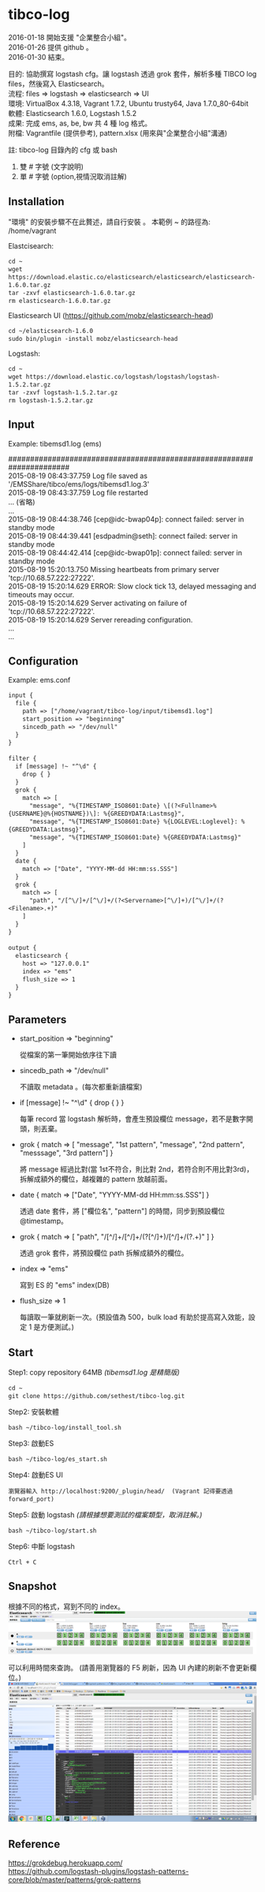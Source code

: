 # tibco-log
2016-01-18 開始支援 "企業整合小組"。  
2016-01-26 提供 github 。  
2016-01-30 結束。  

目的: 協助撰寫 logstash cfg。讓 logstash 透過 grok 套件，解析多種 TIBCO log files，然後寫入 Elasticsearch。  
流程: files => logstash => elasticsearch => UI  
環境: VirtualBox 4.3.18, Vagrant 1.7.2, Ubuntu trusty64, Java 1.7.0_80-64bit    
軟體: Elasticsearch 1.6.0, Logstash 1.5.2  
成果: 完成 ems, as, be, bw  共 4 種 log 格式。  
附檔: Vagrantfile (提供參考),  pattern.xlsx (用來與"企業整合小組"溝通)
  
註: tibco-log 目錄內的 cfg 或 bash  
  1. 雙 # 字號 (文字說明)   
  2. 單 # 字號 (option,視情況取消註解)

## Installation
"環境" 的安裝步驟不在此贅述，請自行安裝 。
本範例 ~ 的路徑為: /home/vagrant  

Elastcisearch:  

    cd ~
    wget https://download.elastic.co/elasticsearch/elasticsearch/elasticsearch-1.6.0.tar.gz
    tar -zxvf elasticsearch-1.6.0.tar.gz
    rm elasticsearch-1.6.0.tar.gz
    
Elasticsearch UI (https://github.com/mobz/elasticsearch-head)

    cd ~/elasticsearch-1.6.0
    sudo bin/plugin -install mobz/elasticsearch-head

Logstash:

    cd ~
    wget https://download.elastic.co/logstash/logstash/logstash-1.5.2.tar.gz
    tar -zxvf logstash-1.5.2.tar.gz
    rm logstash-1.5.2.tar.gz


## Input

Example: tibemsd1.log (ems)  

>
######################################################################  
2015-08-19 08:43:37.759 Log file saved as '/EMSShare/tibco/ems/logs/tibemsd1.log.3'  
2015-08-19 08:43:37.759 Log file restarted  
...  (省略)  
...  
2015-08-19 08:44:38.746 [cep@idc-bwap04p]: connect failed: server in standby mode  
2015-08-19 08:44:39.441 [esdpadmin@seth]: connect failed: server in standby mode  
2015-08-19 08:44:42.414 [cep@idc-bwap01p]: connect failed: server in standby mode  
2015-08-19 15:20:13.750 Missing heartbeats from primary server 'tcp://10.68.57.222:27222'.  
2015-08-19 15:20:14.629 ERROR: Slow clock tick 13, delayed messaging and timeouts may occur.  
2015-08-19 15:20:14.629 Server activating on failure of 'tcp://10.68.57.222:27222'.  
2015-08-19 15:20:14.629 Server rereading configuration.  
...  
...  


## Configuration

Example: ems.conf
```
input {
  file {
    path => ["/home/vagrant/tibco-log/input/tibemsd1.log"]
    start_position => "beginning"
    sincedb_path => "/dev/null"
  }
}

filter {
  if [message] !~ "^\d" {
    drop { }
  }
  grok {
    match => [
      "message", "%{TIMESTAMP_ISO8601:Date} \[(?<Fullname>%{USERNAME}@%{HOSTNAME})\]: %{GREEDYDATA:Lastmsg}",
      "message", "%{TIMESTAMP_ISO8601:Date} %{LOGLEVEL:Loglevel}: %{GREEDYDATA:Lastmsg}",
      "message", "%{TIMESTAMP_ISO8601:Date} %{GREEDYDATA:Lastmsg}"
    ]
  }
  date {
    match => ["Date", "YYYY-MM-dd HH:mm:ss.SSS"]
  }
  grok {
    match => [
      "path", "/[^\/]+/[^\/]+/(?<Servername>[^\/]+)/[^\/]+/(?<Filename>.+)"
    ]
  }
}

output {
  elasticsearch {
    host => "127.0.0.1"
    index => "ems"
    flush_size => 1
  }
}
```

## Parameters 

- start_position => "beginning"

    從檔案的第一筆開始依序往下讀  
    
- sincedb_path => "/dev/null"

    不讀取 metadata 。(每次都重新讀檔案)

- if [message] !~ "^\d" {
    drop { }
  }

    每筆 record 當 logstash 解析時，會產生預設欄位 message，若不是數字開頭，則丟棄。
    
- grok {  match => [ "message", "1st pattern", "message", "2nd pattern", "messsage", "3rd pattern"]  }

    將 message 經過比對(當 1st不符合，則比對 2nd，若符合則不用比對3rd)，拆解成額外的欄位，越複雜的 pattern 放越前面。
    
- date { match => ["Date", "YYYY-MM-dd HH:mm:ss.SSS"] }

    透過 date 套件，將 ["欄位名", "pattern"] 的時間，同步到預設欄位 @timestamp。
    
- grok {    match => [   "path", "/[^\/]+/[^\/]+/(?<Servername>[^\/]+)/[^\/]+/(?<Filename>.+)" ] }

    透過 grok 套件，將預設欄位 path 拆解成額外的欄位。
    
- index => "ems"

    寫到 ES 的 "ems" index(DB)
    
- flush_size => 1

    每讀取一筆就刷新一次。(預設值為 500，bulk load 有助於提高寫入效能，設定 1 是方便測試。)

## Start

Step1: copy repository 64MB  _(tibemsd1.log 是精簡版)_

    cd ~
    git clone https://github.com/sethest/tibco-log.git
    

Step2: 安裝軟體

    bash ~/tibco-log/install_tool.sh

Step3: 啟動ES

    bash ~/tibco-log/es_start.sh
    
Step4: 啟動ES UI

    瀏覽器輸入 http://localhost:9200/_plugin/head/  (Vagrant 記得要透過 forward_port)   

Step5: 啟動 logstash *(請根據想要測試的檔案類型，取消註解。)*

    bash ~/tibco-log/start.sh

Step6: 中斷 logstash

    Ctrl + C

## Snapshot

根據不同的格式，寫到不同的 index。  
![show indices page](https://github.com/sethest/tibco-log/blob/master/indices.png "indices 圖片")

可以利用時間來查詢。 (請善用瀏覽器的 F5 刷新，因為 UI 內建的刷新不會更新欄位。)
![show query page](https://github.com/sethest/tibco-log/blob/master/query.png   "query 圖片")

## Reference
https://grokdebug.herokuapp.com/  
https://github.com/logstash-plugins/logstash-patterns-core/blob/master/patterns/grok-patterns  
